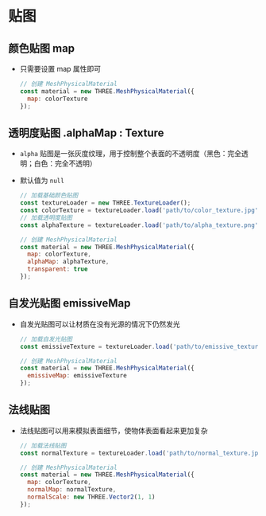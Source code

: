 # 贴图

## 颜色贴图 map

+ 只需要设置 map 属性即可

  ```js
  // 创建 MeshPhysicalMaterial
  const material = new THREE.MeshPhysicalMaterial({
    map: colorTexture
  });
  ```

## 透明度贴图 .alphaMap : Texture

+ `alpha` 贴图是一张灰度纹理，用于控制整个表面的不透明度（黑色：完全透明；白色：完全不透明）
+ 默认值为 `null`

  ```js
  // 加载基础颜色贴图
  const textureLoader = new THREE.TextureLoader();
  const colorTexture = textureLoader.load('path/to/color_texture.jpg');
  // 加载透明度贴图
  const alphaTexture = textureLoader.load('path/to/alpha_texture.png');

  // 创建 MeshPhysicalMaterial
  const material = new THREE.MeshPhysicalMaterial({
    map: colorTexture,
    alphaMap: alphaTexture,
    transparent: true
  });
  ```

## 自发光贴图 emissiveMap

+ 自发光贴图可以让材质在没有光源的情况下仍然发光

  ```js
  // 加载自发光贴图
  const emissiveTexture = textureLoader.load('path/to/emissive_texture.png');

  // 创建 MeshPhysicalMaterial
  const material = new THREE.MeshPhysicalMaterial({
    emissiveMap: emissiveTexture
  });
  ```

## 法线贴图

+ 法线贴图可以用来模拟表面细节，使物体表面看起来更加复杂

  ```js
  // 加载法线贴图
  const normalTexture = textureLoader.load('path/to/normal_texture.jpg');

  // 创建 MeshPhysicalMaterial
  const material = new THREE.MeshPhysicalMaterial({
    map: colorTexture,
    normalMap: normalTexture,
    normalScale: new THREE.Vector2(1, 1)
  });

  ```
